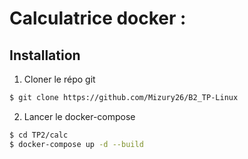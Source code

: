 # Calculatrice docker :

## Installation

1) Cloner le répo git 
```bash
$ git clone https://github.com/Mizury26/B2_TP-Linux
```

2) Lancer le docker-compose

```bash
$ cd TP2/calc
$ docker-compose up -d --build
```